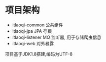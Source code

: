 # 项目架构

- itlaoqi-common 公共组件
- itlaoqi-jpa JPA 存根
- itlaoqi-listener MQ 监听器, 用于存储爬虫信息
- itlaoqi-web 对外暴露

项目基于JDK1.8搭建,编码为UTF-8